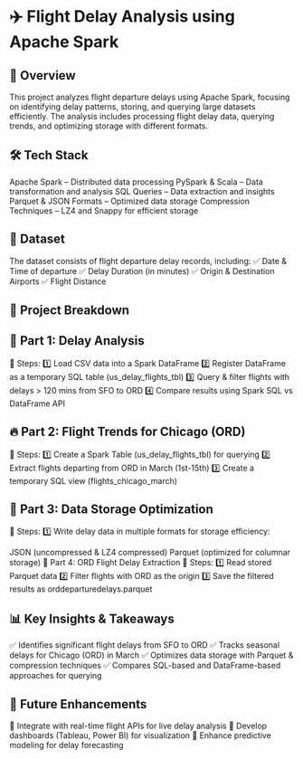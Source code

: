 # ✈️ Flight Delay Analysis using Apache Spark

## 🎯 Overview
This project analyzes flight departure delays using Apache Spark, focusing on identifying delay patterns, storing, and querying large datasets efficiently. The analysis includes processing flight delay data, querying trends, and optimizing storage with different formats.

## 🛠️ Tech Stack
Apache Spark – Distributed data processing
PySpark & Scala – Data transformation and analysis
SQL Queries – Data extraction and insights
Parquet & JSON Formats – Optimized data storage
Compression Techniques – LZ4 and Snappy for efficient storage

## 📂 Dataset
The dataset consists of flight departure delay records, including:
✅ Date & Time of departure
✅ Delay Duration (in minutes)
✅ Origin & Destination Airports
✅ Flight Distance

## 📌 Project Breakdown
## 🚀 Part 1: Delay Analysis
📌 Steps:
1️⃣ Load CSV data into a Spark DataFrame
2️⃣ Register DataFrame as a temporary SQL table (us_delay_flights_tbl)
3️⃣ Query & filter flights with delays > 120 mins from SFO to ORD
4️⃣ Compare results using Spark SQL vs DataFrame API

## 🔥 Part 2: Flight Trends for Chicago (ORD)
📌 Steps:
1️⃣ Create a Spark Table (us_delay_flights_tbl) for querying
2️⃣ Extract flights departing from ORD in March (1st-15th)
3️⃣ Create a temporary SQL view (flights_chicago_march)

## 📂 Part 3: Data Storage Optimization
📌 Steps:
1️⃣ Write delay data in multiple formats for storage efficiency:

JSON (uncompressed & LZ4 compressed)
Parquet (optimized for columnar storage)
🛫 Part 4: ORD Flight Delay Extraction
📌 Steps:
1️⃣ Read stored Parquet data
2️⃣ Filter flights with ORD as the origin
3️⃣ Save the filtered results as orddeparturedelays.parquet

## 📊 Key Insights & Takeaways
✅ Identifies significant flight delays from SFO to ORD
✅ Tracks seasonal delays for Chicago (ORD) in March
✅ Optimizes data storage with Parquet & compression techniques
✅ Compares SQL-based and DataFrame-based approaches for querying

## 🚀 Future Enhancements
🔹 Integrate with real-time flight APIs for live delay analysis
🔹 Develop dashboards (Tableau, Power BI) for visualization
🔹 Enhance predictive modeling for delay forecasting

